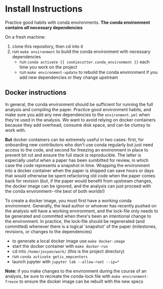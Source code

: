 # Install Instructions

Practice good habits with conda environments. **The conda environment contains _all_ necessary dependencies**

On a fresh machine:

1. clone this repository, then cd into it
2. run `make environment` to build the conda environment with necessary dependencies
   - run `conda activate {{ cookiecutter.conda_environment }}` each time you work on the project
   - run `make environment-update` to rebuild the conda environment if you add new dependencies or they change upstream



## Docker instructions

In general, the conda environment should be sufficient for running the full analysis and compiling
the paper. Practice good environment habits, and make sure you add any new dependencies to the
`environment.yml` when they're used in the analysis. We want to avoid relying on docker containers
because they add overhead, consume disk space, and can be clumsy to work with.

**But** docker containers can be extremely useful in two cases: first, for onboarding new
contributors who don't use conda regularly but just need access to the code, and second for freezing
an environment in place to prevent bit rot and ensure the full stack is reproducible. The latter is
especially useful when a paper has been sumbitted for review, in which case the code represents a
snapshot in time. Wrapping the environment into a docker container when the paper is shipped can
save hours or days that would otherwise be spent refactoring old code when the paper comes back for
revision (but, if the paper would benefit from upstream changes, the docker image can be ignored, and
the analysis can just proceed with the conda environment--the best of both worlds!)

To create a docker image, you must first have a working conda environment. Generally, the lead
author or whoever has recently pushed on the analysis will have a working environment, and the
lock-file only needs to be generated and committed when there's been an intentional change to the
environment. In practice, the lock-file should be regenerated (and committed) whenever there is a logical 'snapshot' of the paper (milestones, revisions, or changes to the dependencies)

- to generate a local docker image use `make docker-image`
- start the docker container with `make docker-run`
- cd into `/home/jovyan/work/` (this is the project directory)
- run `conda activate getis_empcenters`
- launch jupyter with `jupyter lab --allow-root --ip=*`

**Note:** if you make changes to the environment during the course of an analysis, be sure to recreate the conda-lock file with `make environment-freeze` to ensure the docker image can be rebuilt with the new specs
